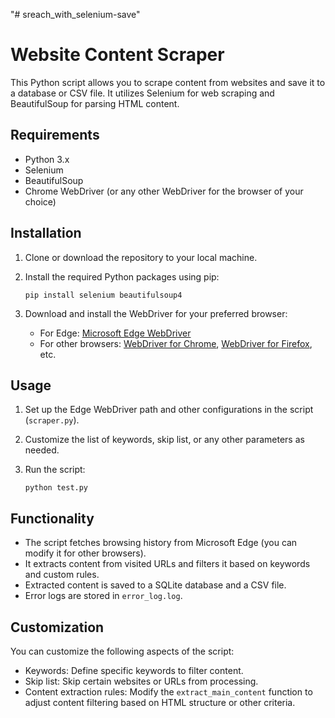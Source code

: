 "# sreach_with_selenium-save" 
# Website Content Scraper

This Python script allows you to scrape content from websites and save it to a database or CSV file. It utilizes Selenium for web scraping and BeautifulSoup for parsing HTML content.

## Requirements

- Python 3.x
- Selenium
- BeautifulSoup
- Chrome WebDriver (or any other WebDriver for the browser of your choice)

## Installation

1. Clone or download the repository to your local machine.

2. Install the required Python packages using pip:

    ```
    pip install selenium beautifulsoup4
    ```

3. Download and install the WebDriver for your preferred browser:
   
   - For Edge: [Microsoft Edge WebDriver](https://developer.microsoft.com/en-us/microsoft-edge/tools/webdriver/)
   - For other browsers: [WebDriver for Chrome](https://sites.google.com/a/chromium.org/chromedriver/downloads), [WebDriver for Firefox](https://github.com/mozilla/geckodriver/releases), etc.

## Usage

1. Set up the Edge WebDriver path and other configurations in the script (`scraper.py`).

2. Customize the list of keywords, skip list, or any other parameters as needed.

3. Run the script:

    ```
    python test.py
    ```

## Functionality

- The script fetches browsing history from Microsoft Edge (you can modify it for other browsers).
- It extracts content from visited URLs and filters it based on keywords and custom rules.
- Extracted content is saved to a SQLite database and a CSV file.
- Error logs are stored in `error_log.log`.

## Customization

You can customize the following aspects of the script:

- Keywords: Define specific keywords to filter content.
- Skip list: Skip certain websites or URLs from processing.
- Content extraction rules: Modify the `extract_main_content` function to adjust content filtering based on HTML structure or other criteria.

